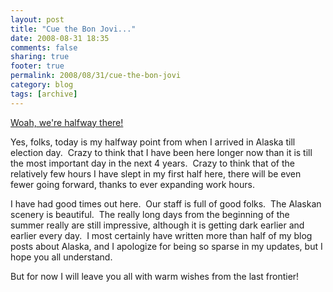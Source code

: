 ```yaml
---
layout: post
title: "Cue the Bon Jovi..."
date: 2008-08-31 18:35
comments: false
sharing: true
footer: true
permalink: 2008/08/31/cue-the-bon-jovi
category: blog
tags: [archive]
---
```

<a href="http://www.youtube.com/watch?v=QUSDS9pkA2Y">Woah, we're halfway there!</a>

Yes, folks, today is my halfway point from when I arrived in Alaska till election day.  Crazy to think that I have been here longer now than it is till the most important day in the next 4 years.  Crazy to think that of the relatively few hours I have slept in my first half here, there will be even fewer going forward, thanks to ever expanding work hours.

I have had good times out here.  Our staff is full of good folks.  The Alaskan scenery is beautiful.  The really long days from the beginning of the summer really are still impressive, although it is getting dark earlier and earlier every day.  I most certainly have written more than half of my blog posts about Alaska, and I apologize for being so sparse in my updates, but I hope you all understand.

But for now I will leave you all with warm wishes from the last frontier!